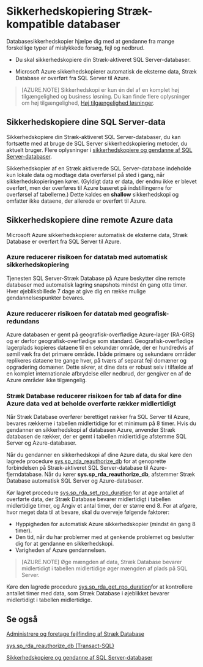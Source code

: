 <properties
    pageTitle="Lav sikkerhedskopier af Stræk-kompatible databaser | Microsoft Azure"
    description="Lær, hvordan du sikkerhedskopiere Stræk\-aktiveret databaser."
    services="sql-server-stretch-database"
    documentationCenter=""
    authors="douglaslMS"
    manager="jhubbard"
    editor=""/>

<tags
    ms.service="sql-server-stretch-database"
    ms.workload="data-management"
    ms.tgt_pltfrm="na"
    ms.devlang="na"
    ms.topic="article"
    ms.date="10/14/2016"
    ms.author="douglasl"/>

# <a name="backup-stretch-enabled-databases"></a>Sikkerhedskopiering Stræk-kompatible databaser

Databasesikkerhedskopier hjælpe dig med at gendanne fra mange forskellige typer af mislykkede forsøg, fejl og nedbrud.  

-   Du skal sikkerhedskopiere din Stræk\-aktiveret SQL Server-databaser.  

-   Microsoft Azure sikkerhedskopierer automatisk de eksterne data, Stræk Database er overført fra SQL Server til Azure.  

>    [AZURE.NOTE] Sikkerhedskopi er kun én del af en komplet høj tilgængelighed og business løsning. Du kan finde flere oplysninger om høj tilgængelighed, [Høj tilgængelighed løsninger](https://msdn.microsoft.com/library/ms190202.aspx).

## <a name="back-up-your-sql-server-data"></a>Sikkerhedskopiere dine SQL Server-data  

Sikkerhedskopiere din Stræk\-aktiveret SQL Server-databaser, du kan fortsætte med at bruge de SQL Server sikkerhedskopiering metoder, du aktuelt bruger. Flere oplysninger i [sikkerhedskopiere og gendanne af SQL Server-databaser](https://msdn.microsoft.com/library/ms187048.aspx).

Sikkerhedskopier af en Stræk aktiverede SQL Server-database indeholde kun lokale data og modtage data overførsel på sted i gang, når sikkerhedskopieringen kører. \(Gyldigt data er data, der endnu ikke er blevet overført, men der overføres til Azure baseret på indstillingerne for overførsel af tabellerne.\) Dette kaldes en **shallow** sikkerhedskopi og omfatter ikke dataene, der allerede er overført til Azure.  

## <a name="back-up-your-remote-azure-data"></a>Sikkerhedskopiere dine remote Azure data   

Microsoft Azure sikkerhedskopierer automatisk de eksterne data, Stræk Database er overført fra SQL Server til Azure.  

### <a name="azure-reduces-the-risk-of-data-loss-with-automatic-backup"></a>Azure reducerer risikoen for datatab med automatisk sikkerhedskopiering  
Tjenesten SQL Server-Stræk Database på Azure beskytter dine remote databaser med automatisk lagring snapshots mindst én gang otte timer. Hver øjebliksbillede 7 dage at give dig en række mulige gendannelsespunkter bevares.  

### <a name="azure-reduces-the-risk-of-data-loss-with-geo-redundancy"></a>Azure reducerer risikoen for datatab med geografisk\-redundans  
Azure databasen er gemt på geografisk\-overflødige Azure-lager (RA\-GRS) og er derfor geografisk\-overflødige som standard. Geografisk\-overflødige lagerplads kopieres dataene til en sekundær område, der er hundredvis af sømil væk fra det primære område. I både primære og sekundære områder replikeres dataene tre gange hver, på tværs af separat fejl domæner og opgradering domæner. Dette sikrer, at dine data er robust selv i tilfælde af en komplet internationale afbrydelse eller nedbrud, der gengiver en af de Azure områder ikke tilgængelig.

### <a name="stretchRPO"></a>Stræk Database reducerer risikoen for tab af data for dine Azure data ved at beholde overførte rækker midlertidigt
Når Stræk Database overfører berettiget rækker fra SQL Server til Azure, bevares rækkerne i tabellen midlertidige for et minimum på 8 timer. Hvis du gendanner en sikkerhedskopi af databasen Azure, anvender Stræk databasen de rækker, der er gemt i tabellen midlertidige afstemme SQL Server og Azure-databaser.

Når du gendanner en sikkerhedskopi af dine Azure data, du skal køre den lagrede procedure [sys.sp_rda_reauthorize_db](https://msdn.microsoft.com/library/mt131016.aspx) for at genoprette forbindelsen på Stræk\-aktiveret SQL Server-database til Azure-fjerndatabase. Når du kører **sys.sp_rda_reauthorize_db**, afstemmer Stræk Database automatisk SQL Server og Azure-databaser.

Kør lagret procedure [sys.sp_rda_set_rpo_duration](https://msdn.microsoft.com/library/mt707766.aspx) for at øge antallet af overførte data, der Stræk Database bevarer midlertidigt i tabellen midlertidige timer, og Angiv et antal timer, der er større end 8. For at afgøre, hvor meget data til at bevare, skal du overveje følgende faktorer:
-   Hyppigheden for automatisk Azure sikkerhedskopier (mindst én gang 8 timer).
-   Den tid, når du har problemer med at genkende problemet og beslutter dig for at gendanne en sikkerhedskopi.
-   Varigheden af Azure gendannelsen.

> [AZURE.NOTE] Øge mængden af data, Stræk Database bevarer midlertidigt i tabellen midlertidige øger mængden af plads på SQL Server.

Køre den lagrede procedure [sys.sp_rda_get_rpo_duration](https://msdn.microsoft.com/library/mt707767.aspx)for at kontrollere antallet timer med data, som Stræk Database i øjeblikket bevarer midlertidigt i tabellen midlertidige.

## <a name="see-also"></a>Se også

[Administrere og foretage fejlfinding af Stræk Database](sql-server-stretch-database-manage.md)

[sys.sp_rda_reauthorize_db (Transact-SQL)](https://msdn.microsoft.com/library/mt131016.aspx)

[Sikkerhedskopiere og gendanne af SQL Server-databaser](https://msdn.microsoft.com/library/ms187048.aspx)
